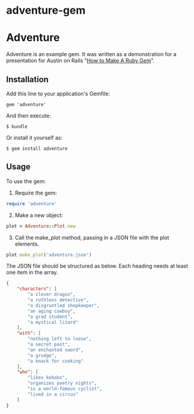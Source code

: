 adventure-gem
=============

# Adventure

Adventure is an example gem. It was written as a demonstration for a presentation for Austin on Rails "[How to Make A Ruby Gem](http://www.slideshare.net/ClareGlinka/how-to-make-a-ruby-gem-austin-on-rails-january-2014-30604751)".

## Installation

Add this line to your application's Gemfile:

    gem 'adventure'

And then execute:

    $ bundle

Or install it yourself as:

    $ gem install adventure

## Usage

To use the gem:

1. Require the gem:
```ruby
require 'adventure'
```
2. Make a new object:
```ruby
plot = Adventure::Plot.new
```
3. Call the make_plot method, passing in a JSON file with the plot elements.
```ruby
plot.make_plot('adventure.json')
```

The JSON file should be structured as below. Each heading needs at least one item in the array.
```JSON
{
    "characters": [
        "a clever dragon",
        "a ruthless detective",
        "a disgruntled shopkeeper",
        "an aging cowboy",
        "a grad student",
        "a mystical lizard"
    ],
    "with": [
        "nothing left to loose",
        "a secret past",
        "an enchanted sword",
        "a grudge",
        "a knack for cooking"
    ],
    "who": [
        "likes kebabs",
        "organizes poetry nights",
        "is a world-famous cyclist",
        "lived in a circus"
    ]
}
```
